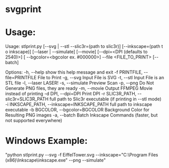 svgprint
========

Usage:
======
Usage: stlprint.py [--svg | --stl --slic3r=(path to slic3r)] [--inkscape=(path t
o inkscape)] [--laser | --simulate] [--movie] [--dpi=<DPI (defaults to 2540)>] [
--bgcolor=<bgcolor ex. #000000>] --file <FILE_TO_PRINT> [--batch]

Options:
  -h, --help            show this help message and exit
  -f PRINTFILE, --file=PRINTFILE
                        File to Print
  -g, --svg             Input File is SVG
  -t, --stl             Input File is an STL file
  -l, --laser           LASER!
  -s, --simulate        Preview Scan
  -p, --png             Do Not Generate PNG files, they are ready
  -m, --movie           Output FFMPEG Movie instead of printing
  -d DPI, --dpi=DPI     Print DPI
  -r SLIC3R_PATH, --slic3r=SLIC3R_PATH
                        full path to Slic3r executable (if printing in --stl
                        mode)
  -i INKSCAPE_PATH, --inkscape=INKSCAPE_PATH
                        full path to inkscape executable
  -b BGCOLOR, --bgcolor=BGCOLOR
                        Background Color for Resulting PNG images
  -a, --batch           Batch Inkscape Commands (faster, but not supported
                        everywhere)
						
Windows Example:
================
"python stlprint.py --svg -f EiffelTower.svg --inkscape="C:\Program Files (x86)\Inkscape\inkscape.exe" --png --simulate" 
